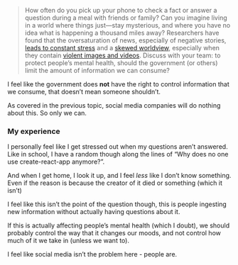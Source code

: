 > How often do you pick up your phone to check a fact or answer a question during a meal with friends or family? Can you imagine living in a world where things just—stay mysterious, and where you have no idea what is happening a thousand miles away? Researchers have found that the oversaturation of news, especially of negative stories, [leads to constant stress](https://www.apa.org/monitor/2022/11/strain-media-overload) and a [skewed worldview](https://www.bbc.com/future/article/20200512-how-the-news-changes-the-way-we-think-and-behave), especially when they contain [violent images and videos](https://www.psychologytoday.com/us/blog/psychology-through-technology/202402/traumatic-media-overload-could-impact-our-mental-health). Discuss with your team: to protect people’s mental health, should the government (or others) limit the amount of information we can consume?

I feel like the government does **not** have the right to control information that we consume, that doesn’t mean someone shouldn’t. 

As covered in the previous topic, social media companies will do nothing about this. So only we can.

### My experience

I personally feel like I get stressed out when my questions aren’t answered. Like in school, I have a random though along the lines of “Why does no one use create-react-app anymore?”.  

And when I get home, I look it up, and I feel *less* like I don’t know something. Even if the reason is because the creator of it died or something (which it isn’t)

I feel like this isn’t the point of the question though, this is people ingesting new information without actually having questions about it.

If this is actually affecting people’s mental health (which I doubt), we should probably control the way that it changes our moods, and not control how much of it we take in (unless we want to).

I feel like social media isn’t the problem here - people are.